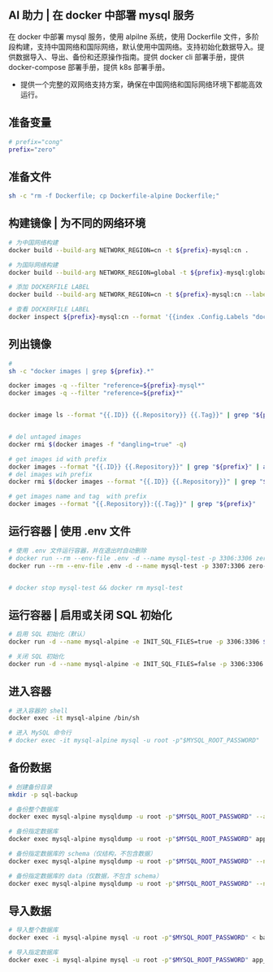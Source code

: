 ## AI 助力 | 在 docker 中部署 mysql 服务

在 docker 中部署 mysql 服务，使用 alpilne 系统，使用 Dockerfile 文件，多阶段构建，支持中国网络和国际网络，默认使用中国网络。支持初始化数据导入。提供数据导入、导出、备份和还原操作指南。提供 docker cli 部署手册，提供 docker-compose 部署手册，提供 k8s 部署手册。


- 提供一个完整的双网络支持方案，确保在中国网络和国际网络环境下都能高效运行。


## 准备变量
```bash
# prefix="cong"
prefix="zero"
```

## 准备文件
```bash
sh -c "rm -f Dockerfile; cp Dockerfile-alpine Dockerfile;"
```


## 构建镜像 | 为不同的网络环境

```bash
# 为中国网络构建
docker build --build-arg NETWORK_REGION=cn -t ${prefix}-mysql:cn .

# 为国际网络构建
docker build --build-arg NETWORK_REGION=global -t ${prefix}-mysql:global .

# 添加 DOCKERFILE LABEL
docker build --build-arg NETWORK_REGION=cn -t ${prefix}-mysql:cn --label "dockerfile=$(cat Dockerfile | base64)" .

# 查看 DOCKERFILE LABEL
docker inspect ${prefix}-mysql:cn --format '{{index .Config.Labels "dockerfile"}}' | base64 -d

```

## 列出镜像
```bash
# 
sh -c "docker images | grep ${prefix}.*"

docker images -q --filter "reference=${prefix}-mysql*"
docker images -q --filter "reference=${prefix}*"


docker image ls --format "{{.ID}} {{.Repository}} {{.Tag}}" | grep "${prefix}-mysql"


# del untaged images
docker rmi $(docker images -f "dangling=true" -q)

# get images id with prefix
docker images --format "{{.ID}} {{.Repository}}" | grep "${prefix}" | awk '{print $1}'
# del images wih prefix
docker rmi $(docker images --format "{{.ID}} {{.Repository}}" | grep "${prefix}" | awk '{print $1}')

# get images name and tag  with prefix
docker images --format "{{.Repository}}:{{.Tag}}" | grep "${prefix}" 
```

## 运行容器 | 使用 .env 文件
```bash
# 使用 .env 文件运行容器，并在退出时自动删除
# docker run --rm --env-file .env -d --name mysql-test -p 3306:3306 zero-mysql-alpine:cn
docker run --rm --env-file .env -d --name mysql-test -p 3307:3306 zero-mysql-alpine:cn


# docker stop mysql-test && docker rm mysql-test
```

## 运行容器 | 启用或关闭 SQL 初始化

```bash
# 启用 SQL 初始化（默认）
docker run -d --name mysql-alpine -e INIT_SQL_FILES=true -p 3306:3306 ${prefix}-mysql:cn

# 关闭 SQL 初始化
docker run -d --name mysql-alpine -e INIT_SQL_FILES=false -p 3306:3306 ${prefix}-mysql:cn
```

## 进入容器
```bash
# 进入容器的 shell
docker exec -it mysql-alpine /bin/sh

# 进入 MySQL 命令行
# docker exec -it mysql-alpine mysql -u root -p"$MYSQL_ROOT_PASSWORD"
```

## 备份数据
```bash
# 创建备份目录
mkdir -p sql-backup

# 备份整个数据库
docker exec mysql-alpine mysqldump -u root -p"$MYSQL_ROOT_PASSWORD" --all-databases > sql-backup/backup.sql

# 备份指定数据库
docker exec mysql-alpine mysqldump -u root -p"$MYSQL_ROOT_PASSWORD" app_db > sql-backup/app_db_backup.sql

# 备份指定数据库的 schema（仅结构，不包含数据）
docker exec mysql-alpine mysqldump -u root -p"$MYSQL_ROOT_PASSWORD" --no-data app_db > sql-backup/app_db_schema.sql

# 备份指定数据库的 data（仅数据，不包含 schema）
docker exec mysql-alpine mysqldump -u root -p"$MYSQL_ROOT_PASSWORD" --no-create-info app_db > sql-backup/app_db_data.sql
```

## 导入数据
```bash
# 导入整个数据库
docker exec -i mysql-alpine mysql -u root -p"$MYSQL_ROOT_PASSWORD" < backup.sql

# 导入指定数据库
docker exec -i mysql-alpine mysql -u root -p"$MYSQL_ROOT_PASSWORD" app_db < app_db_backup.sql
```
